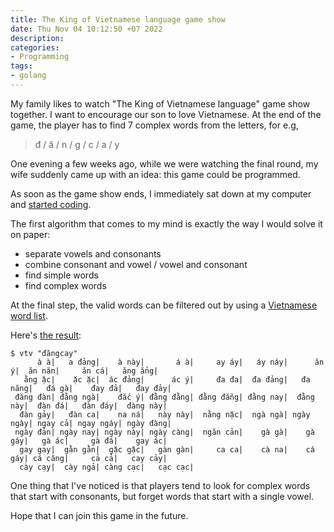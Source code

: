 ```yaml
---
title: The King of Vietnamese language game show
date: Thu Nov 04 10:12:50 +07 2022
description:
categories:
- Programming
tags:
- golang
---
```


My family likes to watch "The King of Vietnamese language" game show together.
I want to encourage our son to love Vietnamese.
At the end of the game, the player has to find 7 complex words from the letters, for e.g,

> đ / ă / n / g / c / a / y

One evening a few weeks ago, while we were watching the final round, 
my wife suddenly came up with an idea: this game could be programmed.

As soon as the game show ends, I immediately sat down at my computer and [started coding](https://github.com/quantonganh/vtv).

The first algorithm that comes to my mind is exactly the way I would solve it on paper:

- separate vowels and consonants
- combine consonant and vowel / vowel and consonant
- find simple words
- find complex words

At the final step, the valid words can be filtered out by using a [Vietnamese word list](http://www.informatik.uni-leipzig.de/~duc/software/misc/wordlist.html).

Here's [the result](/vtv):

```
$ vtv "đăngcay"
      à à|   a đảng|    à này|       á à|     ay áy|   áy náy|      ăn ý|  ăn năn|     ăn cá|   ăng ẳng|
   ằng ặc|    ặc ặc|  ác đảng|      ác ý|     đa đa|  đa đảng|   đa năng|   đá gà|    đay đả|   đay đảy|
 đăng đàn| đằng ngà|    đắc ý| đằng đằng| đằng đẵng| đằng nay|  đằng này|  đàn đá|   đàn đáy|  đàng này|
  đàn gảy|   đàn ca|    na ná|   này này|  nằng nặc|  ngà ngà| ngày ngày| ngay cả| ngay ngáy| ngày đàng|
 ngày đản| ngày nay| ngày này| ngày càng|  ngăn cản|    gà gà|    gà gáy|   gà ác|     gà đá|    gay ác|
  gay gay|  gằn gằn|  gặc gặc|   gàn gàn|     ca ca|    cà na|    cá gáy| cá căng|     cả cả|   cay cảy|
  cày cạy|  cày ngả| càng cạc|   cạc cạc|
```

One thing that I've noticed is that players tend to look for complex words that start with consonants, 
but forget words that start with a single vowel.

Hope that I can join this game in the future.